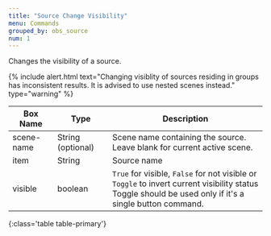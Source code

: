 ```yaml
---
title: "Source Change Visibility"
menu: Commands
grouped_by: obs_source
num: 1
---
```


Changes the visibility of a source.

{% include alert.html text="Changing visiblity of sources residing in groups has inconsistent results. It is advised to use nested scenes instead." type="warning" %} 

| Box Name | Type | Description | 
|-------|--------|--------
|scene-name | String (optional)	|Scene name containing the source. Leave blank for current active scene.
|item	|String	| Source name
|visible |	boolean	| `True` for visible, `False` for not visible or `Toggle` to invert current visibility status <br/>  Toggle should be used only if it's a single button command.
{:class='table table-primary'}









